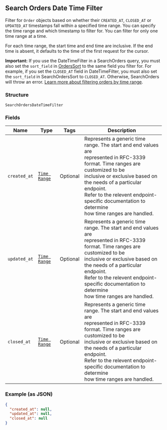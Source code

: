 ## Search Orders Date Time Filter

Filter for `Order` objects based on whether their `CREATED_AT`,
`CLOSED_AT` or `UPDATED_AT` timestamps fall within a specified time range.
You can specify the time range and which timestamp to filter for. You can filter
for only one time range at a time.

For each time range, the start time and end time are inclusive. If the end time
is absent, it defaults to the time of the first request for the cursor.

__Important:__ If you use the DateTimeFilter in a SearchOrders query,
you must also set the `sort_field` in [OrdersSort](#type-searchorderordersort)
to the same field you filter for. For example, if you set the `CLOSED_AT` field
in DateTimeFilter, you must also set the `sort_field` in SearchOrdersSort to
`CLOSED_AT`. Otherwise, SearchOrders will throw an error.
[Learn more about filtering orders by time range](https://developer.squareup.com/docs/orders-api/manage-orders#important-note-on-filtering-orders-by-time-range).

### Structure

`SearchOrdersDateTimeFilter`

### Fields

| Name | Type | Tags | Description |
|  --- | --- | --- | --- |
| `created_at` | [`Time Range`]($m/TimeRange) | Optional | Represents a generic time range. The start and end values are<br>represented in RFC-3339 format. Time ranges are customized to be<br>inclusive or exclusive based on the needs of a particular endpoint.<br>Refer to the relevent endpoint-specific documentation to determine<br>how time ranges are handled. |
| `updated_at` | [`Time Range`]($m/TimeRange) | Optional | Represents a generic time range. The start and end values are<br>represented in RFC-3339 format. Time ranges are customized to be<br>inclusive or exclusive based on the needs of a particular endpoint.<br>Refer to the relevent endpoint-specific documentation to determine<br>how time ranges are handled. |
| `closed_at` | [`Time Range`]($m/TimeRange) | Optional | Represents a generic time range. The start and end values are<br>represented in RFC-3339 format. Time ranges are customized to be<br>inclusive or exclusive based on the needs of a particular endpoint.<br>Refer to the relevent endpoint-specific documentation to determine<br>how time ranges are handled. |

### Example (as JSON)

```json
{
  "created_at": null,
  "updated_at": null,
  "closed_at": null
}
```

